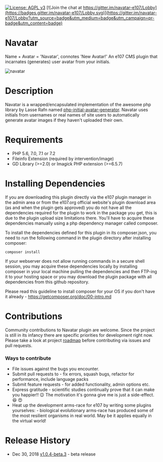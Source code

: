[![License: AGPL v3](https://img.shields.io/badge/License-AGPL%20v3-blue.svg)](https://www.gnu.org/licenses/agpl-3.0)
[![Join the chat at https://gitter.im/navatar-e107/Lobby](https://badges.gitter.im/navatar-e107/Lobby.svg)](https://gitter.im/navatar-e107/Lobby?utm_source=badge&utm_medium=badge&utm_campaign=pr-badge&utm_content=badge)
# Navatar
Name + Avatar = 'Navatar', connotes 'New Avatar!'
An e107 CMS plugin that incarnates (generates) user avatar from your initials.

![navatar](https://user-images.githubusercontent.com/315195/50542002-542cce80-0bcb-11e9-902e-8a3177fe1aa4.gif)

# Description
Navatar is a wrapped/encapsulated implementation of the awesome php library by Lasse Rafn named [php-initial-avatar-generator](https://github.com/LasseRafn/php-initial-avatar-generator "php-initial-avatar-generator"). Navatar uses initials from usernames or real names of site users to automatically generate avatar images if they haven't uploaded their own.

# Requirements
* PHP 5.6, 7.0, 7.1 or 7.2
* Fileinfo Extension (required by intervention/image)
* GD Library (>=2.0) or Imagick PHP extension (>=6.5.7)

# Installing Dependencies
If you are downloading this plugin directly via the e107 plugin manager in the admin area or from the e107.org official website's plugin download area (as and when the plugin gets approved) you do not have all the dependencies required for the plugin to work in the package you get, this is due to the plugin upload size limitations there. You'll have to acquire these dependencies manually using a php dependency manager called composer.

To install the dependencies defined for this plugin in its composer.json, you need to run the following command in the plugin directory after installing composer:

`composer install`

If your webserver does not allow running commands in a secure shell session, you may acquire these dependencies locally by installing composer in your local machine pulling the dependencies and then FTP-ing it to your hosting space or you may download the plugin package with all dependencies from this github repository.

Please read this guideline to install composer for your OS if you don't have it already - https://getcomposer.org/doc/00-intro.md

# Contributions
Community contributions to Navatar plugin are welcome. Since the project is still in its infancy there are specific priorities for development right now. Please take a look at project [roadmap](https://github.com/arunshekher/navatar/projects/1 "Navatar Roadmap") before contributing via issues and pull requests.

### Ways to contribute
* File issues against the bugs you encounter.
* Submit pull requests to - fix errors, squash bugs, refactor for performance, include language packs
* Submit feature requests - for added functionality, admin options etc.
* Express gratitude - scientific studies continually prove that it can make you happier!! :wink: The motivation it's gonna give me is just a side-effect. :laughing: :heart_eyes:
* Heat up the development arms-race for e107 by writing some plugins yourselves: - biological evolutionary arms-race has produced some of the most resilient organisms in real world. May be it applies equally in the virtual world!


# Release History
+ Dec 30, 2018 [v1.0.4-beta.3](https://github.com/arunshekher/navatar/releases/tag/v1.0.4-beta.3) - beta release
